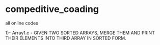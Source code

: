 # compeditive_coading
all online codes

1)- Array1.c - GIVEN TWO SORTED ARRAYS, MERGE THEM AND PRINT THEIR ELEMENTS INTO THIRD ARRAY IN SORTED FORM.
